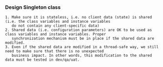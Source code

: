 ### Design Singleton class

	1. Make sure it is stateless, i.e. no client data (state) is shared (i.e. the class variables and instance variables 
	   do not contain any client-specific data)
	2. Shared data (i.e. configuration parameters) are OK to be used as class variables and instance variables. Proper
	   synchronization mechanism must be in place if the shared data are modified.
	3. Even if the shared data are modified in a thread-safe way, we still need to make sure that there is no unexpected
	   business impact. In other words, this modification to the shared data must be tested in dev/qa/uat.
	   
